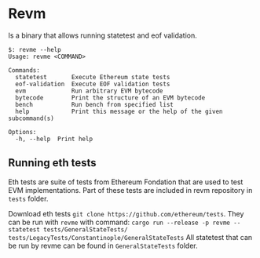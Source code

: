 # Revm

Is a binary that allows running statetest and eof validation.

```
$: revme --help
Usage: revme <COMMAND>

Commands:
  statetest       Execute Ethereum state tests
  eof-validation  Execute EOF validation tests
  evm             Run arbitrary EVM bytecode
  bytecode        Print the structure of an EVM bytecode
  bench           Run bench from specified list
  help            Print this message or the help of the given subcommand(s)

Options:
  -h, --help  Print help
````

## Running eth tests

Eth tests are suite of tests from Ethereum Fondation that are used to test EVM implementations.
Part of these tests are included in revm repository in `tests` folder.

Download eth tests `git clone https://github.com/ethereum/tests`. They can be run with `revme` with command:
`cargo run --release -p revme -- statetest tests/GeneralStateTests/ tests/LegacyTests/Constantinople/GeneralStateTests`
All statetest that can be run by revme can be found in `GeneralStateTests` folder.

